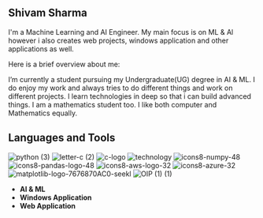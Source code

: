 ## Shivam Sharma

I'm a Machine Learning and AI Engineer. My main focus is on ML & Al however i also creates web projects, windows application and other applications as well.

Here is a brief overview about me:

I’m currently a student pursuing my Undergraduate(UG) degree in AI & ML.
I do enjoy my work and always tries to do different things and work on different projects.
I learn technologies in deep so that i can build advanced things.
I am a mathematics student too. I like both computer and Mathematics equally.

## Languages and Tools

![python (3)](https://github.com/user-attachments/assets/149e4b6b-fb9b-4f71-8423-5678299a8109)
![letter-c (2)](https://github.com/user-attachments/assets/edff78b2-3af6-4394-84f7-d131c3beb001)
![c-logo](https://github.com/user-attachments/assets/6e2299f0-d052-40d1-92e8-40e3d56e3919)
![technology](https://github.com/user-attachments/assets/c93ee7e4-bbaa-4a13-a6ef-1d2bfc136ca3)
![icons8-numpy-48](https://github.com/user-attachments/assets/9697975c-caf7-4167-937e-25db9c1c0695)
![icons8-pandas-logo-48](https://github.com/user-attachments/assets/4276fe75-fa3e-4b2c-99c5-5d118fa1f702)
![icons8-aws-logo-32](https://github.com/user-attachments/assets/065c49ed-0879-4af6-a470-fbbab2af30b6)
![icons8-azure-32](https://github.com/user-attachments/assets/a8a04e1f-6284-4386-a676-031e7d1b8354)
![matplotlib-logo-7676870AC0-seekl](https://github.com/user-attachments/assets/a15aa8f3-48be-4b24-ba7f-5955bdd26d0a)
![OIP (1) (1)](https://github.com/user-attachments/assets/fd75c499-76b2-4b81-8f31-54a55bff61e6)

- **AI & ML**
- **Windows Application**
- **Web Application**

